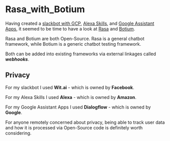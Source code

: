 # Rasa_with_Botium

Having created a [slackbot with GCP](http://github.com/mramshaw/GCP-Slackbot), [Alexa Skills](http://github.com/mramshaw/Alexa-Stuff), 
and [Google Assistant Apps](http://github.com/mramshaw/Google-Assistant), it seemed to be time to have a look at [Rasa](http://rasa.com/)
and [Botium](http://www.botium.at/).

Rasa and Botium are both Open-Source. Rasa is a general chatbot framework, while Botium is a generic chatbot testing framework.

Both can be added into existing frameworks via external linkages called ___webhooks___.

## Privacy

For my slackbot I used __Wit.ai__ - which is owned by __Facebook__.

For my Alexa Skills I used __Alexa__ - which is owned by __Amazon__.

For my Google Assistant Apps I used __Dialogflow__ - which is owned by __Google__.

For anyone remotely concerned about privacy, being able to track user data and
how it is processed via Open-Source code is definitely worth considering.
